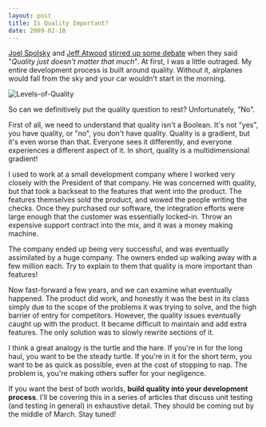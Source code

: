 ```yaml
---
layout: post
title: Is Quality Important?
date: 2009-02-10
---
```


[Joel Spolsky](http://www.joelonsoftware.com/) and [Jeff Atwood](http://www.codinghorror.com/blog/) [stirred up some debate](http://blog.objectmentor.com/articles/2009/01/31/quality-doesnt-matter-that-much-jeff-and-joel) when they said "_Quality just doesn't matter that much_". At first, I was a little outraged. My entire development process is built around quality. Without it, airplanes would fall from the sky and your car wouldn't start in the morning.

![Levels-of-Quality](levelsofquality-thumb.jpg) 

So can we definitively put the quality question to rest? Unfortunately, "No".

First of all, we need to understand that quality isn't a Boolean. It's not "yes", you have quality, or "no", you don't have quality. Quality is a gradient, but it's even worse than that. Everyone sees it differently, and everyone experiences a different aspect of it. In short, quality is a multidimensional gradient!

I used to work at a small development company where I worked very closely with the President of that company. He was concerned with quality, but that took a backseat to the features that went into the product. The features themselves sold the product, and wowed the people writing the checks. Once they purchased our software, the integration efforts were large enough that the customer was essentially locked-in. Throw an expensive support contract into the mix, and it was a money making machine.

The company ended up being very successful, and was eventually assimilated by a huge company. The owners ended up walking away with a few million each. Try to explain to them that quality is more important than features!

Now fast-forward a few years, and we can examine what eventually happened. The product did work, and honestly it was the best in its class simply due to the scope of the problems it was trying to solve, and the high barrier of entry for competitors. However, the quality issues eventually caught up with the product. It became difficult to maintain and add extra features. The only solution was to slowly rewrite sections of it.

I think a great analogy is the turtle and the hare. If you're in for the long haul, you want to be the steady turtle. If you're in it for the short term, you want to be as quick as possible, even at the cost of stopping to nap. The problem is, you're making others suffer for your negligence.

If you want the best of both worlds, **build quality into your development process**. I'll be covering this in a series of articles that discuss unit testing (and testing in general) in exhaustive detail. They should be coming out by the middle of March. Stay tuned!